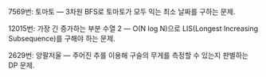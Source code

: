 7569번: 토마토 — 3차원 BFS로 토마토가 모두 익는 최소 날짜를 구하는 문제.

12015번: 가장 긴 증가하는 부분 수열 2 — O(N log N)으로 LIS(Longest Increasing Subsequence)를 구해야 하는 문제.

2629번: 양팔저울
 — 주어진 추를 이용해 구슬의 무게를 측정할 수 있는지 판별하는 DP 문제.